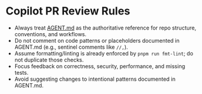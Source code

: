 # Copilot PR Review Rules

- Always treat [AGENT.md](../AGENT.md) as the authoritative reference for repo structure, conventions, and workflows.
- Do not comment on code patterns or placeholders documented in AGENT.md (e.g., sentinel comments like `//,`).
- Assume formatting/linting is already enforced by `pnpm run fmt-lint`; do not duplicate those checks.
- Focus feedback on correctness, security, performance, and missing tests.
- Avoid suggesting changes to intentional patterns documented in AGENT.md.
